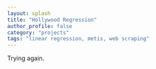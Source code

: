 ```yaml
---
layout: splash
title: "Hollywood Regression"
author_profile: false
category: "projects"
tags: "linear regression, metis, web scraping" 
---
```


Trying again.
